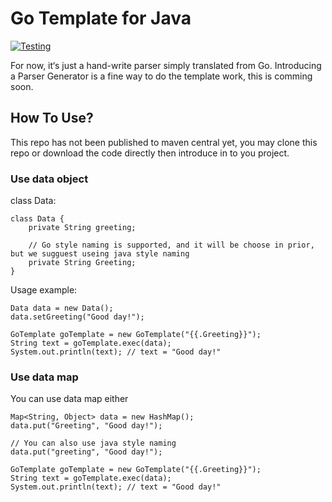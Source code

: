 # Go Template for Java

[![Testing](https://github.com/verils/gotemplate4j/actions/workflows/maven.yml/badge.svg)](https://github.com/verils/gotemplate4j/actions/workflows/maven.yml)

For now, it‘s just a hand-write parser simply translated from Go. Introducing a Parser Generator is a fine way to do the
template work, this is comming soon.

## How To Use?

This repo has not been published to maven central yet, you may clone this repo or download the code directly then introduce in to you project.

### Use data object

class Data:
```
class Data {
    private String greeting;
    
    // Go style naming is supported, and it will be choose in prior, but we sugguest useing java style naming
    private String Greeting;
}
```

Usage example:
```
Data data = new Data();
data.setGreeting("Good day!");

GoTemplate goTemplate = new GoTemplate("{{.Greeting}}");
String text = goTemplate.exec(data);
System.out.println(text); // text = "Good day!"
```

### Use data map
You can use data map either

```
Map<String, Object> data = new HashMap();
data.put("Greeting", "Good day!");

// You can also use java style naming
data.put("greeting", "Good day!");

GoTemplate goTemplate = new GoTemplate("{{.Greeting}}");
String text = goTemplate.exec(data);
System.out.println(text); // text = "Good day!"
```
